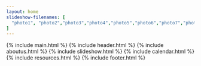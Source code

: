 ```yaml
---
layout: home
slideshow-filenames: [
  "photo1", "photo2","photo3","photo4","photo5","photo6","photo7","photo8", "photo9", "photo10"
]
---
```


{% include main.html %}
{% include header.html %}
{% include aboutus.html %}
{% include slideshow.html %}
{% include calendar.html %}
{% include resources.html %}
{% include footer.html %}